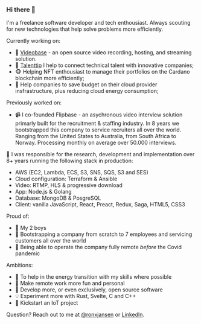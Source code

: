 ### Hi there 👋

I'm a freelance software developer and tech enthousiast. Always scouting for new technologies that help solve problems more efficiently. 

Currently working on:
- :vhs: [Videobase](https://videobase.dev) - an open source video recording, hosting, and streaming solution. 
- :star2: [Talenttip](https://talenttip.com) I help to connect technical talent with innovative companies;
- :monkey_face: Helping NFT enthousiast to manage their portfolios on the Cardano blockchain more efficiently;
- :panda_face: Help companies to save budget on their cloud provider insfrastructure, plus reducing cloud energy consumption; 

Previously worked on:
- :video_camera: I co-founded Flipbase - an asychronous video interview solution primarly built for the recruitment & staffing industry. In 8 years we bootstrapped this company to service recruiters all over the world. Ranging from the United States to Australia, from South Africa to Norway. Processing monthly on average over 50.000 interviews. 


:rocket: I was responsible for the research, development and implementation over 8+ years running the following stack in production:
- AWS (EC2, Lambda, ECS, S3, SNS, SQS, S3 and SES)
- Cloud configuration: Terraform & Ansible
- Video: RTMP, HLS & progressive download
- App: Node.js & Golang
- Database: MongoDB & PosgreSQL
- Client: vanilla JavaScript, React, Preact, Redux, Saga, HTML5, CSS3

Proud of:
- :baby: My 2 boys
- :shoe: Bootstrapping a company from scratch to 7 employees and servicing customers all over the world
- :satellite: Being able to operate the company fully remote *before* the Covid pandemic

Ambitions:
- :seedling: To help in the energy transition with my skills where possible
- :beers: Make remote work more fun and personal
- :open_hands: Develop more, or even exclusively, open source software
- :bulb: Experiment more with Rust, Svelte, C and C++
- :hammer: Kickstart an IoT project

Question?
Reach out to me at [@ronxjansen](https://twitter.com/ronxjansen) or [LinkedIn](https://linkedin.com/ronxjansen).
